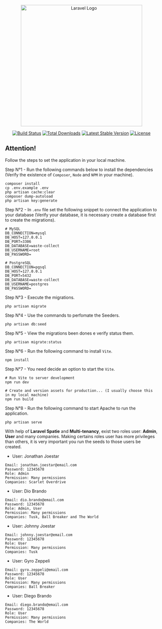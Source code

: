 <p align="center"><a href="https://laravel.com" target="_blank"><img src="https://raw.githubusercontent.com/laravel/art/master/logo-lockup/5%20SVG/2%20CMYK/1%20Full%20Color/laravel-logolockup-cmyk-red.svg" width="400" alt="Laravel Logo"></a></p>

<p align="center">
<a href="https://github.com/laravel/framework/actions"><img src="https://github.com/laravel/framework/workflows/tests/badge.svg" alt="Build Status"></a>
<a href="https://packagist.org/packages/laravel/framework"><img src="https://img.shields.io/packagist/dt/laravel/framework" alt="Total Downloads"></a>
<a href="https://packagist.org/packages/laravel/framework"><img src="https://img.shields.io/packagist/v/laravel/framework" alt="Latest Stable Version"></a>
<a href="https://packagist.org/packages/laravel/framework"><img src="https://img.shields.io/packagist/l/laravel/framework" alt="License"></a>
</p>

## Attention!

Follow the steps to set the application in your local machine.

Step N°1 - Run the following commands below to install the dependencies (Verify the existence of `Composer`, `Node` and `NPM` in your machine).

```
composer install 
cp .env.example .env 
php artisan cache:clear 
composer dump-autoload 
php artisan key:generate
```

Step N°2 - In `.env` file set the following snippet to connect the application to your database (Verify your database, it is necessary create a database first to create the migrations).
```
# MySQL
DB_CONNECTION=mysql
DB_HOST=127.0.0.1
DB_PORT=3306
DB_DATABASE=waste-collect
DB_USERNAME=root
DB_PASSWORD=

# PostgreSQL
DB_CONNECTION=pgsql
DB_HOST=127.0.0.1
DB_PORT=5432
DB_DATABASE=waste-collect
DB_USERNAME=postgres
DB_PASSWORD=
```

Step N°3 - Execute the migrations.

```
php artisan migrate
```

Step N°4 - Use the commands to perfomate the Seeders.

```
php artisan db:seed
```

Step N°5 - View the migrations been dones e verify status them.
```
php artisan migrate:status
```

Step N°6 - Run the following command to install `Vite`.
```
npm install
```

Step N°7 - You need decide an option to start the `Vite`.
```
# Run Vite to server development
npm run dev
 
# Create and version assets for production... (I usually choose this in my local machine)
npm run build
```

Step N°8 - Run the following command to start Apache to run the application.
```
php artisan serve
```

With help of **Laravel Spatie** and **Multi-tenancy**, exist two roles user: **Admin**, **User** and many companies. Making certains roles user has more privileges than others, it is very important you run the seeds to those users be created.

* User: Jonathan Joestar
```
Email: jonathan.joestar@email.com
Password: 12345678
Role: Admin
Permission: Many permissions
Companies: Scarlet Overdrive
```

* User: Dio Brando
```
Email: dio.brando@email.com
Password: 12345678
Role: Admin, User
Permission: Many permissions
Companies: Tusk, Ball Breaker and The World
```

* User: Johnny Joestar
```
Email: johnny.joestar@email.com
Password: 12345678
Role: User
Permission: Many permissions
Companies: Tusk
```

* User: Gyro Zeppeli
```
Email: gyro.zeppeli@email.com
Password: 12345678
Role: User
Permission: Many permissions
Companies: Ball Breaker
```

* User: Diego Brando
```
Email: diego.brando@email.com
Password: 12345678
Role: User
Permission: Many permissions
Companies: The World
```
